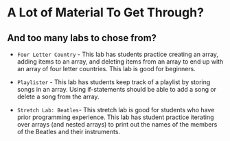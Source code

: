 # A Lot of Material To Get Through?
## And too many labs to chose from?

+ `Four Letter Country` - This lab has students practice creating an array, adding items to an array, and deleting items from an array to end up with an array of four letter countries. This lab is good for beginners.

+ `Playlister` - This lab has students keep track of a playlist by storing songs in an array. Using if-statements should be able to add a song or delete a song from the array.

+ `Stretch Lab: Beatles`- This stretch lab is good for students who have prior programming experience. This lab has student practice iterating over arrays (and nested arrays) to print out the names of the members of the Beatles and their instruments.